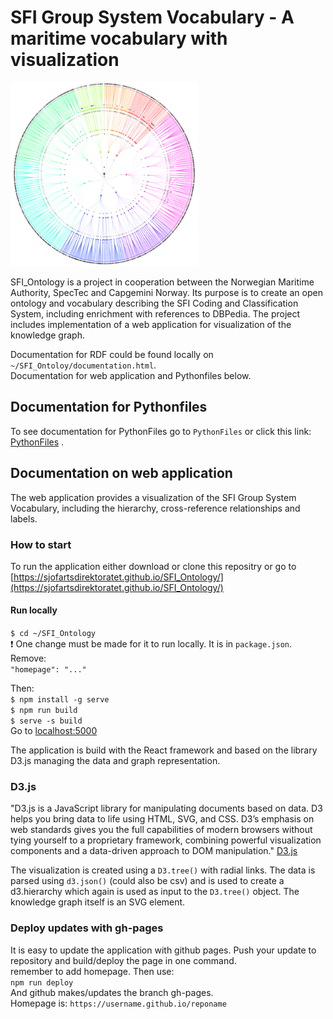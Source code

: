 # SFI Group System Vocabulary - A maritime vocabulary with visualization

<img src="images/logo.PNG" width="300">  

SFI_Ontology is a project in cooperation between the Norwegian Maritime Authority, SpecTec and Capgemini Norway. Its purpose is to create an open ontology and vocabulary describing the SFI Coding and Classification System, including enrichment with references to DBPedia. The project includes implementation of a web application for visualization of the knowledge graph.


Documentation for RDF could be found locally on `~/SFI_Ontoloy/documentation.html`.  
Documentation for web application and Pythonfiles below.

## Documentation for Pythonfiles
To see documentation for PythonFiles go to `PythonFiles` or click this link: [PythonFiles](PythonFiles) .

## Documentation on web application
The web application provides a visualization of the SFI Group System Vocabulary, including the hierarchy, cross-reference relationships and labels.

### How to start
To run the application either download or clone this repositry or go to [https://sjofartsdirektoratet.github.io/SFI_Ontology/](https://sjofartsdirektoratet.github.io/SFI_Ontology/) 

#### Run locally
`$ cd ~/SFI_Ontology`  
:heavy_exclamation_mark: One change must be made for it to run locally. It is in `package.json`.  
Remove:  
`"homepage": "..."`

Then:  
`$ npm install -g serve`  
`$ npm run build`  
`$ serve -s build`  
Go to [localhost:5000](localhost:5000)

The application is build with the React framework and based on the library D3.js managing the data and graph representation.

### D3.js 

"D3.js is a JavaScript library for manipulating documents based on data. D3 helps you bring data to life using HTML, SVG, and CSS. D3’s emphasis on web standards gives you the full capabilities of modern browsers without tying yourself to a proprietary framework, combining powerful visualization components and a data-driven approach to DOM manipulation." [D3.js](https://d3js.org/)

The visualization is created using a `D3.tree()` with radial links. The data is parsed using `d3.json()` (could also be csv) and is used to create a d3.hierarchy which again is used as input to the `D3.tree()` object. The knowledge graph itself is an SVG element. 

### Deploy updates with gh-pages
It is easy to update the application with github pages. Push your update to repository and build/deploy the page in one command.  
remember to add homepage. Then use:  
`npm run deploy`  
And github makes/updates the branch gh-pages.  
Homepage is: `https://username.github.io/reponame`
